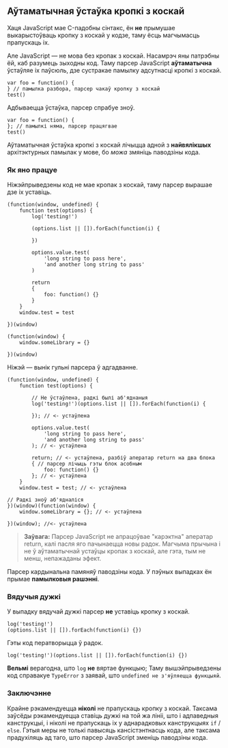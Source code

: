 ## Аўтаматычная ўстаўка кропкі з коскай

Хаця JavaScript мае C-падобны сінтакс, ён **не** прымушае выкарыстоўваць кропку
з коскай у кодзе, таму ёсць магчымасць прапускаць іх.

Але JavaScript — не мова без кропак з коскай. Насамрэч яны патрэбны ёй, каб разумець
зыходны код. Таму парсер JavaScript **аўтаматычна** ўстаўляе іх паўсюль, дзе
сустракае памылку адсутнасці кропкі з коскай.

    var foo = function() {
    } // памылка разбора, парсер чакаў кропку з коскай
    test()

Адбываецца ўстаўка, парсер спрабуе зноў.

    var foo = function() {
    }; // памылкі няма, парсер працягвае
    test()

Аўтаматычная ўстаўка кропкі з коскай лічыцца адной з **найвялікшых** архітэктурных
памылак у мове, бо *можа* змяніць паводзіны кода.

### Як яно працуе

Ніжэйпрыведзены код не мае кропак з коскай, таму парсер вырашае дзе іх уставіць.

    (function(window, undefined) {
        function test(options) {
            log('testing!')

            (options.list || []).forEach(function(i) {

            })

            options.value.test(
                'long string to pass here',
                'and another long string to pass'
            )

            return
            {
                foo: function() {}
            }
        }
        window.test = test

    })(window)

    (function(window) {
        window.someLibrary = {}

    })(window)

Ніжэй — вынік гульні парсера ў адгадванне.

    (function(window, undefined) {
        function test(options) {

            // Не ўстаўлена, радкі былі аб'яднаныя
            log('testing!')(options.list || []).forEach(function(i) {

            }); // <- устаўлена

            options.value.test(
                'long string to pass here',
                'and another long string to pass'
            ); // <- устаўлена

            return; // <- устаўлена, разбіў аператар return на два блока
            { // парсер лічыць гэты блок асобным
                foo: function() {}
            }; // <- устаўлена
        }
        window.test = test; // <- устаўлена

    // Радкі зноў аб'ядналіся
    })(window)(function(window) {
        window.someLibrary = {}; // <- устаўлена

    })(window); //<- устаўлена

> **Заўвага:** Парсер JavaScript не апрацоўвае "карэктна" аператар return, калі
> пасля яго пачынаецца новы радок. Магчыма прычына і не ў аўтаматычнай устаўцы
> кропак з коскай, але гэта, тым не менш, непажаданы эфект.

Парсер кардынальна памяняў паводзіны кода. У пэўных выпадках ён прымае **памылковыя
рашэнні**.

### Вядучыя дужкі

У выпадку вядучай дужкі парсер **не** уставіць кропку з коскай.

    log('testing!')
    (options.list || []).forEach(function(i) {})

Гэты код ператворыцца ў радок.

    log('testing!')(options.list || []).forEach(function(i) {})

**Вельмі** верагодна, што `log` **не** вяртае функцыю; Таму вышэйпрыведзены
код справакуе `TypeError` з заявай, што `undefined не з'яўляецца функцыяй`.

### Заключэнне

Крайне рэкамендуецца **ніколі** не прапускаць кропку з коскай. Таксама заўсёды
рэкамендуецца ставіць дужкі на той жа лініі, што і адпаведныя канструкцыі, і ніколі
не прапускаць іх у аднарадковых канструкцыях `if` / `else`. Гэтыя меры не толькі
павысяць кансістэнтнасць кода, але таксама прадухіляць ад таго, што парсер
JavaScript зменіць паводзіны кода.

